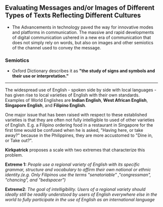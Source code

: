 ```toc
```
## Evaluating Messages and/or Images of Different Types of Texts Reflecting Different Cultures
- The Advancements in technology paved the way for innovative modes and platforms in communication. The massive and rapid developments of digital communication ushered in a new era of communication that does not simply rely on words, but also on images and other semiotics of the channel used to convey the message.

### Semiotics
- Oxford Dictionary describes it as **"the study of signs and symbols and their use or interpretation."**

---
The widespread  use of English - spoken side by side with local languages - has given rise to local varieties of English with their own standards. Examples of World Englishes are **Indian English**, **West African English**, **Singapore English**, and **Filipino English**.

One major issue that has been raised with respect to these established varieties is that they are often not fully intelligible to used of other varieties of English. E.g. a Filipino ordering food in a restaurant in Singapore for the first time would be confused when he is asked, "Having here, or take away?" because in the Philippines, they are more accustomed to "Dine in, or Take out?".

**Kirkpatrick** proposes a scale with two extremes that characterize this problem.

**Extreme 1:** *People use a regional variety of English with its specific grammar, structure and vocabulary to affirm their own national or ethnic identity.(e.g. Only Filipinos use the terms "senatoriable" ,"congressman", "chancing", and "bedspacer")*

**Extreme2**: *The goal of intelligibility. Users of a regional variety should ideally still be readily understood by users of English everywhere else in the world to fully participate in the use of English as an international  language*